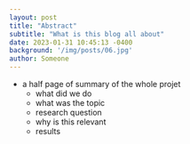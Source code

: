 ```yaml
---
layout: post
title: "Abstract"
subtitle: "What is this blog all about"
date: 2023-01-31 10:45:13 -0400
background: '/img/posts/06.jpg'
author: Someone
---
```

* a half page of summary of the whole projet
    * what did we do
    * what was the topic
    * research question
    * why is this relevant
    * results